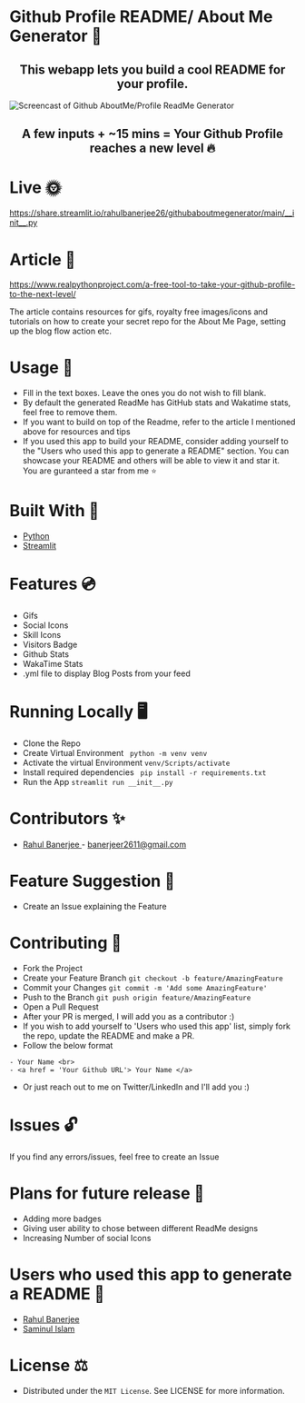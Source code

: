# Github Profile README/ About Me Generator 💯

<h2 align='center'> This webapp lets you build a cool README for your profile. </h2>

<img src='https://github.com/rahulbanerjee26/githubAboutMeGenerator/blob/main/screencast_ghub_profile_gen.gif' alt='Screencast of Github AboutMe/Profile ReadMe Generator'/>

<h2 align ='center'> A few inputs + ~15 mins = Your Github Profile reaches a new level 🔥 </h2>

# Live 🌞
https://share.streamlit.io/rahulbanerjee26/githubaboutmegenerator/main/__init__.py  

# Article 📝
https://www.realpythonproject.com/a-free-tool-to-take-your-github-profile-to-the-next-level/

The article contains resources for gifs, royalty free images/icons and tutorials on how to create your secret repo for the About Me Page, setting up the blog flow action etc.

# Usage 🔧
- Fill in the text boxes. Leave the ones you do not wish to fill blank.
- By default the generated ReadMe has GitHub stats and Wakatime stats, feel free to remove them.
- If you want to build on top of the Readme, </a> refer to the article I mentioned above </a> for resources and tips
- If you used this app to build your README, consider adding yourself to the "Users who used this app to generate a README" section. You can showcase your README and others will be able to view it and star it. You are guranteed a star from me ⭐

# Built With 🧰
- <a href= 'https://github.com/python'> Python </a>
- <a href= 'https://github.com/streamlit'> Streamlit </a>

# Features 💿
<ul><li>Gifs</li><li>Social Icons</li><li>Skill Icons</li><li>Visitors Badge</li><li>Github Stats</li><li>WakaTime Stats</li><li>.yml file to display Blog Posts from your feed</li></ul>
<!-- /wp:list -->

# Running Locally 🖥️
- Clone the Repo
- Create Virtual Environment
``` python -m venv venv``` 
- Activate the virtual Environment
 ``` venv/Scripts/activate ```
- Install required dependencies
``` pip install -r requirements.txt```
- Run the App 
```streamlit run __init__.py```

# Contributors ✨
- <a href= 'https://github.com/rahulbanerjee26'> Rahul Banerjee </a> - banerjeer2611@gmail.com

# Feature Suggestion 💎
- Create an Issue explaining the Feature

# Contributing 🤝
- Fork the Project
- Create your Feature Branch ```git checkout -b feature/AmazingFeature```
- Commit your Changes ```git commit -m 'Add some AmazingFeature'```
- Push to the Branch ```git push origin feature/AmazingFeature```
- Open a Pull Request
- After your PR is merged, I will add you as a contributor :)
- If you wish to add yourself to 'Users who used this app' list, simply fork the repo, update the README and make a PR.
- Follow the below format
``` 
- Your Name <br>
- <a href = 'Your Github URL'> Your Name </a>
```
- Or just reach out to me on Twitter/LinkedIn and I'll add you :)

# Issues  🔓
If you find any errors/issues, feel free to create an Issue

# Plans for future release 📆
- Adding more badges
- Giving user ability to chose between different ReadMe designs
- Increasing Number of social Icons

# Users who used this app to generate a README 🌠
- <a href = 'https://github.com/rahulbanerjee26'> Rahul Banerjee </a>
- <a href = 'https://github.com/saminul'> Saminul Islam </a>

# License ⚖️
- Distributed under the ```MIT License```. See LICENSE for more information.



